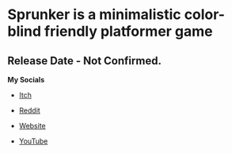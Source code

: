 # Sprunker is a minimalistic color-blind friendly platformer game
**Release Date - Not Confirmed.**
---
**My Socials** 

- [Itch](https://maverickscg.itch.io/)

- [Reddit](https://www.reddit.com/user/DankMavericks)

- [Website](maverickscg.github.io)

- [YouTube](https://www.youtube.com/channel/UC-GC41tCMv0TkDx0zddTK7w)
